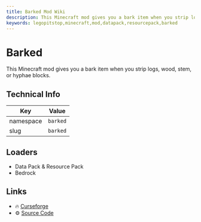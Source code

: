 ```yaml
---
title: Barked Mod Wiki
description: This Minecraft mod gives you a bark item when you strip logs, wood, stem, or hyphae blocks.
keywords: legopitstop,minecraft,mod,datapack,resourcepack,barked
---
```


# Barked

This Minecraft mod gives you a bark item when you strip logs, wood, stem, or hyphae blocks.

## Technical Info

| Key       | Value    |
| --------- | -------- |
| namespace | `barked` |
| slug      | `barked` |

## Loaders

- Data Pack & Resource Pack
- Bedrock

## Links

- :fire: [Curseforge](https://www.curseforge.com/minecraft/customization/barked-datapack)
- :gear: [Source Code](https://github.com/lpsmods/barked)
